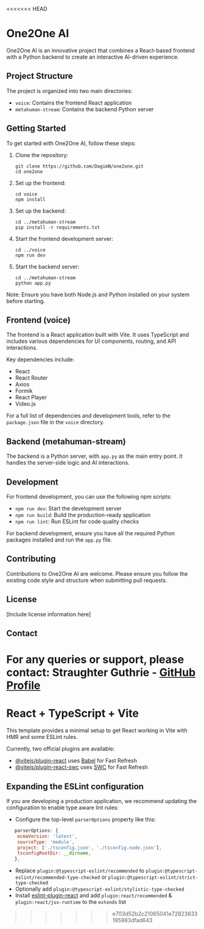 <<<<<<< HEAD
# One2One AI

One2One AI is an innovative project that combines a React-based frontend with a Python backend to create an interactive AI-driven experience.

## Project Structure

The project is organized into two main directories:
- `voice`: Contains the frontend React application
- `metahuman-stream`: Contains the backend Python server

## Getting Started

To get started with One2One AI, follow these steps:

1. Clone the repository:
   ```
   git clone https://github.com/DagimN/one2one.git
   cd one2one
   ```

2. Set up the frontend:
   ```
   cd voice
   npm install
   ```

3. Set up the backend:
   ```
   cd ../metahuman-stream
   pip install -r requirements.txt
   ```

4. Start the frontend development server:
   ```
   cd ../voice
   npm run dev
   ```

5. Start the backend server:
   ```
   cd ../metahuman-stream
   python app.py
   ```

Note: Ensure you have both Node.js and Python installed on your system before starting.

## Frontend (voice)

The frontend is a React application built with Vite. It uses TypeScript and includes various dependencies for UI components, routing, and API interactions.

Key dependencies include:
- React
- React Router
- Axios
- Formik
- React Player
- Video.js

For a full list of dependencies and development tools, refer to the `package.json` file in the `voice` directory.

## Backend (metahuman-stream)

The backend is a Python server, with `app.py` as the main entry point. It handles the server-side logic and AI interactions.

## Development

For frontend development, you can use the following npm scripts:
- `npm run dev`: Start the development server
- `npm run build`: Build the production-ready application
- `npm run lint`: Run ESLint for code quality checks

For backend development, ensure you have all the required Python packages installed and run the `app.py` file.

## Contributing

Contributions to One2One AI are welcome. Please ensure you follow the existing code style and structure when submitting pull requests.

## License

[Include license information here]

## Contact

For any queries or support, please contact:
Straughter Guthrie - [GitHub Profile](https://github.com/jmanhype)
=======
# React + TypeScript + Vite

This template provides a minimal setup to get React working in Vite with HMR and some ESLint rules.

Currently, two official plugins are available:

- [@vitejs/plugin-react](https://github.com/vitejs/vite-plugin-react/blob/main/packages/plugin-react/README.md) uses [Babel](https://babeljs.io/) for Fast Refresh
- [@vitejs/plugin-react-swc](https://github.com/vitejs/vite-plugin-react-swc) uses [SWC](https://swc.rs/) for Fast Refresh

## Expanding the ESLint configuration

If you are developing a production application, we recommend updating the configuration to enable type aware lint rules:

- Configure the top-level `parserOptions` property like this:

```js
   parserOptions: {
    ecmaVersion: 'latest',
    sourceType: 'module',
    project: ['./tsconfig.json', './tsconfig.node.json'],
    tsconfigRootDir: __dirname,
   },
```

- Replace `plugin:@typescript-eslint/recommended` to `plugin:@typescript-eslint/recommended-type-checked` or `plugin:@typescript-eslint/strict-type-checked`
- Optionally add `plugin:@typescript-eslint/stylistic-type-checked`
- Install [eslint-plugin-react](https://github.com/jsx-eslint/eslint-plugin-react) and add `plugin:react/recommended` & `plugin:react/jsx-runtime` to the `extends` list
>>>>>>> e703d52b2c21065041e72823833195983dfad643
